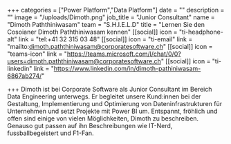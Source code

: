 +++ 
categories = ["Power Platform","Data Platform"] 
date = "" 
description = "" 
image = "/uploads/Dimoth.png" 
job_title = "Junior Consultant" 
name = "Dimoth Paththiniwasam" 
team = "S.H.I.E.L.D" 
title = "Lernen Sie den Cosoianer Dimoth Paththiniwasam kennen" 
[[social]] 
icon = "ti-headphone-alt" 
link = "tel:+41 32 315 03 48" 
[[social]] 
icon = "ti-email" 
link = "mailto:dimoth.paththiniwasam@corporatesoftware.ch" 
[[social]] 
icon = "teams-icon" 
link = "https://teams.microsoft.com/l/chat/0/0?users=dimoth.paththiniwasam@corporatesoftware.ch" 
[[social]] 
icon = "ti-linkedin" 
link = "https://www.linkedin.com/in/dimoth-pathiniwasam-6867ab274/"

+++ Dimoth ist bei Corporate Software als Junior Consultant im Bereich Data Engineering unterwegs. Er begleitet unsere Kund:innen bei der Gestaltung, Implementierung und Optimierung von Dateninfrastrukturen für Unternehmen und setzt Projekte mit Power BI um. Entspannt, fröhlich und offen sind einige von vielen Möglichkeiten, Dimoth zu beschreiben. Genauso gut passen auf ihn Beschreibungen wie IT-Nerd, fussballbegeistert und F1-Fan.
